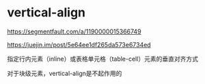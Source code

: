 
# vertical-align

<https://segmentfault.com/a/1190000015366749>

<https://juejin.im/post/5e64ee1df265da573e6734ed>

指定行内元素（inline）或表格单元格（table-cell）元素的垂直对齐方式

对于块级元素，vertical-align是不起作用的

